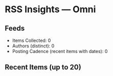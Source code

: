# RSS Insights — Omni

## Feeds

- Items Collected: 0
- Authors (distinct): 0
- Posting Cadence (recent items with dates): 0

## Recent Items (up to 20)

